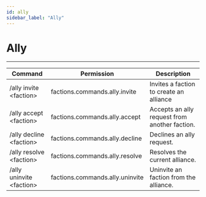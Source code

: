 ```yaml
---
id: ally
sidebar_label: "Ally"
---
```

# Ally

***

| Command                   | Permission                      | Description                                   |
| ------------------------- | ------------------------------- | --------------------------------------------- |
| /ally invite <faction\>   | factions.commands.ally.invite   | Invites a faction to create an alliance       |
| /ally accept <faction\>   | factions.commands.ally.accept   | Accepts an ally request from another faction. |
| /ally decline <faction\>  | factions.commands.ally.decline  | Declines an ally request.                     |
| /ally resolve <faction\>  | factions.commands.ally.resolve  | Resolves the current alliance.                |
| /ally uninvite <faction\> | factions.commands.ally.uninvite | Uninvite an faction from the alliance.        |
